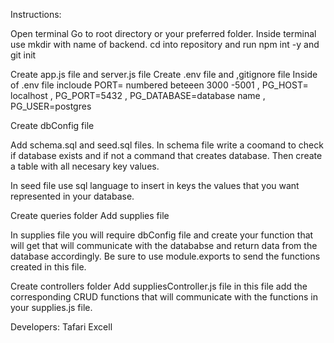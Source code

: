 
Instructions:

Open terminal
Go to root directory or your preferred folder. 
Inside terminal use mkdir with name of backend.
cd into repository and run npm int -y and git init

Create app.js file and server.js file
Create .env file and ,gitignore file
Inside of .env file incloude PORT= numbered beteeen 3000 -5001 , PG_HOST= localhost , PG_PORT=5432 , PG_DATABASE=database name , PG_USER=postgres

Create dbConfig file 

Add schema.sql and seed.sql files. 
In schema file write a coomand to check if database exists and if not a command that creates database. Then create a table with all necesary key values.

In seed file use sql language to insert in keys the values that you want represented in your database. 

Create queries folder
Add supplies file

In supplies file you will require dbConfig file and create your function that will get that will communicate with the datababse and return data from the database accordingly. Be sure to use module.exports to send the functions created in this file.

Create controllers folder
Add suppliesController.js file 
in this file add the corresponding CRUD functions that will communicate with the functions in your supplies.js file. 



Developers: Tafari Excell
